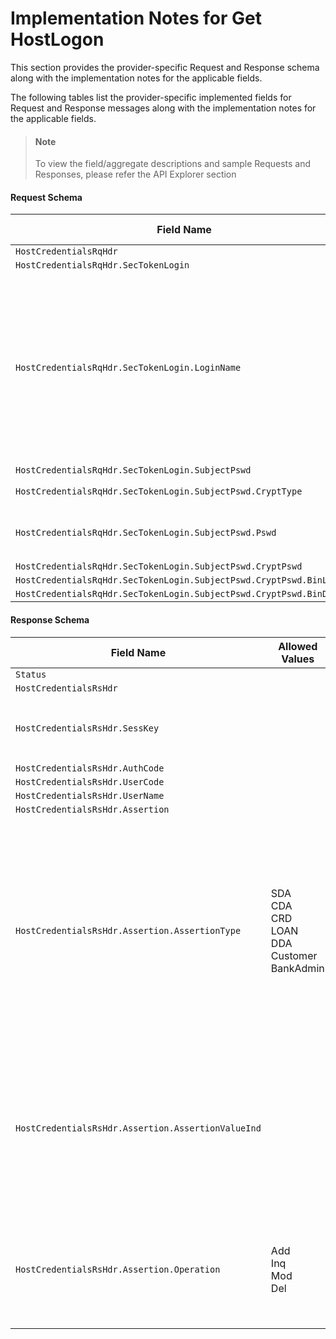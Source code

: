 # Implementation Notes for Get HostLogon
This section provides the provider-specific Request and Response schema along with the implementation notes for the applicable fields.
<!-- 
type: tab 
titles: Premier, 
-->


The following tables list the provider-specific implemented fields for Request and Response messages along with the implementation notes for the applicable fields. 


<!-- theme: info -->
> #### Note
> 
> To view the field/aggregate descriptions and sample Requests and Responses, please refer the API Explorer section



#### Request Schema
|Field Name|Allowed Values|Implementation Note|
|----|----|----|
|`HostCredentialsRqHdr`|||
|`HostCredentialsRqHdr.SecTokenLogin`|||
|`HostCredentialsRqHdr.SecTokenLogin.LoginName`||LoginName is the service provider defined user ID of the person logged into the system for which the credentials are requested. Typically, LoginName is a user name and not a numeric value.|
|`HostCredentialsRqHdr.SecTokenLogin.SubjectPswd`|||
|`HostCredentialsRqHdr.SecTokenLogin.SubjectPswd.CryptType`|Base-64||
|`HostCredentialsRqHdr.SecTokenLogin.SubjectPswd.Pswd`||Password should be Base-64 Encoded.|
|`HostCredentialsRqHdr.SecTokenLogin.SubjectPswd.CryptPswd`|||
|`HostCredentialsRqHdr.SecTokenLogin.SubjectPswd.CryptPswd.BinLength`|||
|`HostCredentialsRqHdr.SecTokenLogin.SubjectPswd.CryptPswd.BinData`|||
#### Response Schema
|Field Name|Allowed Values|Implementation Note|
|----|----|----|
|`Status`|||
|`HostCredentialsRsHdr`|||
|`HostCredentialsRsHdr.SessKey`||SessKey value is used in future communication with ESF for the same user.|
|`HostCredentialsRsHdr.AuthCode`|||
|`HostCredentialsRsHdr.UserCode`|||
|`HostCredentialsRsHdr.UserName`|||
|`HostCredentialsRsHdr.Assertion`|||
|`HostCredentialsRsHdr.Assertion.AssertionType`|SDA<br>CDA<br>CRD<br>LOAN<br>DDA<br>Customer<br>BankAdmin|AssertionType combined with the values for the AssertionValueInd and Operation fields to determine the proper authority level for the requested user.<br><br>Presently only a subset of the supported of assertion type by Precision are made available for integration.|
|`HostCredentialsRsHdr.Assertion.AssertionValueInd`||AssertionValueInd is used in addition with the AssertionType and Operation fields to  determine whether the requested user has the permission to perform the action.|
|`HostCredentialsRsHdr.Assertion.Operation`|Add<br>Inq<br>Mod<br>Del|Operation in combination with the AssertionType and AssertionValueInd fields depicts the action entitled to the request user.|
<!-- type: tab-end -->

